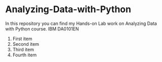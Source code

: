 # Analyzing-Data-with-Python

In this repository you can find my Hands-on Lab work on Analyzing Data with Python course. 
IBM DA0101EN

<ol>
  <li>First item</li>
  <li>Second item</li>
  <li>Third item</li>
  <li>Fourth item</li>
</ol>

